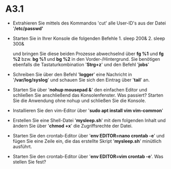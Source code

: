 # A3.1

* Extrahieren Sie mittels des Kommandos 'cut' alle User-ID's aus der Datei '**/etc/passwd'**
* Starten Sie in Ihrer Konsole die folgenden Befehle 1. sleep 200& 2. sleep 300&

  und bringen Sie diese beiden Prozesse abwechselnd über **fg %1** und **fg %2** bzw. **bg %1** und **bg %2** in den Vorder-/Hintergrund. Sie benötigen ebenfalls die Tastaturkombination '**Strg+z**' und den Befehl '**jobs**'

* Schreiben Sie über den Befehl '**logger**' eine Nachricht in '**/var/log/syslog**' und schauen Sie sich den Eintrag über '**tail**' an.
* Starten Sie über '**nohup mousepad &**' den einfachen Editor und schließen Sie anschließend das Konsolenfenster. Was passiert? Starten Sie die Anwendung ohne nohup und schließen Sie die Konsole.
* Installieren Sie den vim-Editor über '**sudo apt install vim vim-common**'
* Erstellen Sie eine Shell-Datei '**mysleep.sh**' mit dem folgenden Inhalt und ändern Sie über '**chmod +x**' die Zugriffsrechte der Datei.
* Starten Sie den crontab-Editor über '**env EDITOR=nano crontab -e**' und fügen Sie eine Zeile ein, die das erstellte Skript '**mysleep.sh**' minütlich ausführt.
* Starten Sie den crontab-Editor über '**env EDITOR=vim crontab -e**'. Was stellen Sie fest?

